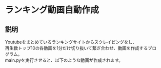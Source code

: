 # ランキング動画自動作成

## 説明
Youtubeをまとめているランキングサイトからスクレイピングをし、  
再生数トップ10の各動画を1分だけ切り抜いて繋ぎ合わせ、動画を作成するプログラム。  
main.pyを実行させると、以下のような動画が作成されます。
